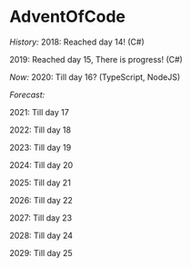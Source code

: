 # AdventOfCode

*History:*
2018: Reached day 14! (C#)

2019: Reached day 15, There is progress! (C#)

*Now:*
2020: Till day 16? (TypeScript, NodeJS)

*Forecast:*

2021: Till day 17

2022: Till day 18

2023: Till day 19

2024: Till day 20

2025: Till day 21

2026: Till day 22

2027: Till day 23

2028: Till day 24

2029: Till day 25
